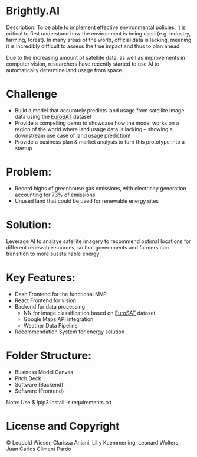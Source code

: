# Brightly.AI
Description: To be able to implement effective environmental policies, it is critical to first understand how the environment is being used (e.g. industry, farming, forest). In many areas of the world, official data is lacking, meaning it is incredibly difficult to assess the true impact and thus to plan ahead.

Due to the increasing amount of satellite data, as well as improvements in computer vision, researchers have recently started to use AI to automatically determine land usage from space.


# Challenge
- Build a model that accurately predicts land usage from satellite image data using the [EuroSAT](https://github.com/phelber/EuroSAT) dataset
- Provide a compelling demo to showcase how the model works on a region of the world where land usage data is lacking – showing a downstream use case of land usage prediction!
- Provide a business plan & market analysis to turn this prototype into a startup

# Problem:
- Record highs of greenhouse gas emissions, with electricity generation accounting for 73% of emissions
- Unused land that could be used for renewable energy sites

# Solution:
Leverage AI to analzye satellite imagery to recommend optimal locations for different renewable sources, so that governments and farmers can transition to more susstainable energy

# Key Features:
 - Dash Frontend for the functional MVP
 - React Frontend for vision
 - Backend for data processing 
   - NN for image classification based on [EuroSAT](https://github.com/phelber/EuroSAT) dataset
   - Google Maps API integration
   - Weather Data Pipeline 
 - Recommendation System for energy solution

# Folder Structure:
 - Business Model Canvas 
 - Pitch Deck
 - Software (Backend)
 - Software (Frontend) 

Note: Use $ !pip3 install -r requirements.txt

# License and Copyright
© Leopold Wieser, Clarissa Anjani, Lilly Kaemmerling, Leonard Wolters, Juan Carlos Climent Pardo
